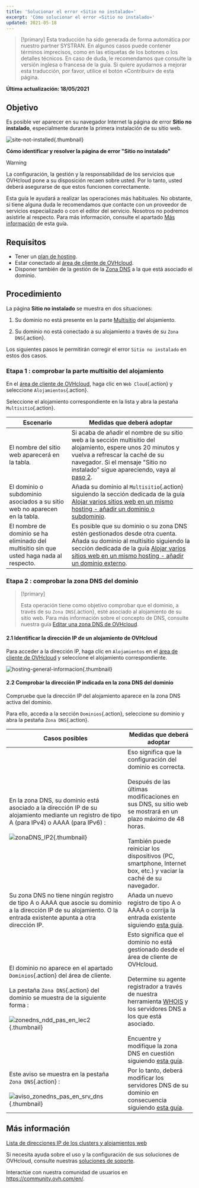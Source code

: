 ```yaml
---
title: 'Solucionar el error «Sitio no instalado»'
excerpt: 'Cómo solucionar el error «Sitio no instalado»'
updated: 2021-05-18
---
```


> [!primary]
> Esta traducción ha sido generada de forma automática por nuestro partner SYSTRAN. En algunos casos puede contener términos imprecisos, como en las etiquetas de los botones o los detalles técnicos. En caso de duda, le recomendamos que consulte la versión inglesa o francesa de la guía. Si quiere ayudarnos a mejorar esta traducción, por favor, utilice el botón «Contribuir» de esta página.
>

**Última actualización: 18/05/2021**

## Objetivo

Es posible ver aparecer en su navegador Internet la página de error **Sitio no instalado**, especialmente durante la primera instalación de su sitio web.

![site-not-installed](images/site-not-installed2021.png){.thumbnail}

**Cómo identificar y resolver la página de error "Sitio no instalado"**

> [!warning]
> La configuración, la gestión y la responsabilidad de los servicios que OVHcloud pone a su disposición recaen sobre usted. Por lo tanto, usted deberá asegurarse de que estos funcionen correctamente.
>
> Esta guía le ayudará a realizar las operaciones más habituales. No obstante, si tiene alguna duda le recomendamos que contacte con un proveedor de servicios especializado o con el editor del servicio. Nosotros no podremos asistirle al respecto. Para más información, consulte el apartado [Más información](#gofurther) de esta guía.

## Requisitos

- Tener un [plan de hosting](https://www.ovhcloud.com/es/web-hosting/).
- Estar conectado al [área de cliente de OVHcloud](https://ca.ovh.com/auth/?action=gotomanager&from=https://www.ovh.com/world/&ovhSubsidiary=ws).
- Disponer también de la gestión de la [Zona DNS](/pages/web/domains/dns_zone_edit) a la que está asociado el dominio.

## Procedimiento

La página **Sitio no instalado** se muestra en dos situaciones:

1. Su dominio no está presente en la parte [Multisitio](/pages/web/hosting/multisites_configure_multisite#1-acceder-a-la-gestion-del-multisitio) del alojamiento.

2. Su dominio no está conectado a su alojamiento a través de su `Zona DNS`{.action}.

Los siguientes pasos le permitirán corregir el error `Sitio no instalado` en estos dos casos.

### Etapa 1 : comprobar la parte multisitio del alojamiento

En el [área de cliente de OVHcloud](https://ca.ovh.com/auth/?action=gotomanager&from=https://www.ovh.com/world/&ovhSubsidiary=ws), haga clic en `Web Cloud`{.action} y seleccione `Alojamientos`{.action}.

Seleccione el alojamiento correspondiente en la lista y abra la pestaña `Multisitio`{.action}.

|Escenario|Medidas que deberá adoptar|
|---|---|
|El nombre del sitio web aparecerá en la tabla.|Si acaba de añadir el nombre de su sitio web a la sección multisitio del alojamiento, espere unos 20 minutos y vuelva a refrescar la caché de su navegador. Si el mensaje "Sitio no instalado" sigue apareciendo, vaya al [paso 2](#checkdomainlink).|
|El dominio o subdominio asociados a su sitio web no aparecen en la tabla.|Añada su dominio al `Multisitio`{.action} siguiendo la sección dedicada de la guía [Alojar varios sitios web en un mismo hosting - añadir un dominio o subdominio](/pages/web/hosting/multisites_configure_multisite#2-anadir-un-dominio-o-subdominio).|
|El nombre de dominio se ha eliminado del multisitio sin que usted haga nada al respecto.|Es posible que su dominio o su zona DNS estén gestionados desde otra cuenta. Añada su dominio al multisitio siguiendo la sección dedicada de la guía [Alojar varios sitios web en un mismo hosting - añadir un dominio externo](/pages/web/hosting/multisites_configure_multisite#22-anadir-un-dominio-externo).|

### Etapa 2 : comprobar la zona DNS del dominio <a name="checkdomainlink"></a>

> [!primary]
>
> Esta operación tiene como objetivo comprobar que el dominio, a través de su `Zona DNS`{.action}, esté asociado al alojamiento de su sitio web.
> Para más información sobre el concepto de DNS, consulte nuestra guía [Editar una zona DNS de OVHcloud](/pages/web/domains/dns_zone_edit#entender-el-concepto-de-dns).

#### 2\.1 Identificar la dirección IP de un alojamiento de OVHcloud

Para acceder a la dirección IP, haga clic en `Alojamientos` en el [área de cliente de OVHcloud](https://ca.ovh.com/auth/?action=gotomanager&from=https://www.ovh.com/world/&ovhSubsidiary=ws) y seleccione el alojamiento correspondiente.

![hosting-general-informacion](images/hosting-general-informations.png){.thumbnail}

#### 2\.2 Comprobar la dirección IP indicada en la zona DNS del dominio

Compruebe que la dirección IP del alojamiento aparece en la zona DNS activa del dominio.

Para ello, acceda a la sección `Dominios`{.action}, seleccione su dominio y abra la pestaña `Zona DNS`{.action}.

|Casos posibles|Medidas que deberá adoptar|
|---|---|
|En la zona DNS, su dominio está asociado a la dirección IP de su alojamiento mediante un registro de tipo A (para IPv4) o AAAA (para IPv6) :<br><br>![zonaDNS_IP2](images/zonedns_ip2.png){.thumbnail}|Eso significa que la configuración del dominio es correcta.<br><br>Después de las últimas modificaciones en sus DNS, su sitio web se mostrará en un plazo máximo de 48 horas.<br><br>También puede reiniciar los dispositivos (PC, smartphone, Internet box, etc.) y vaciar la caché de su navegador.|
|Su zona DNS no tiene ningún registro de tipo A o AAAA que asocie su dominio a la dirección IP de su alojamiento. O la entrada existente apunta a otra dirección IP.|Añada un nuevo registro de tipo A o AAAA o corrija la entrada existente siguiendo [esta guía](/pages/web/domains/dns_zone_edit).|
|El dominio no aparece en el apartado `Dominios`{.action} del área de cliente.<br><br>La pestaña `Zona DNS`{.action} del dominio se muestra de la siguiente forma :<br><br>![zonedns_ndd_pas_en_lec2](images/zonedns_ndd_pas_sur_lec2.png){.thumbnail}|Esto significa que el dominio no está gestionado desde el área de cliente de OVHcloud.<br><br>Determine su agente registrador a través de nuestra herramienta [WHOIS](https://www.ovh.es/soporte/herramientas/check_whois.pl) y los servidores DNS a los que está asociado.<br><br>Encuentre y modifique la zona DNS en cuestión siguiendo [esta guía](/pages/web/hosting/multisites_configure_multisite#22-anadir-un-dominio-externo).|
|Este aviso se muestra en la pestaña `Zona DNS`{.action} :<br><br>![aviso_zonedns_pas_en_srv_dns](images/avertissement_zonedns_pas_sur_srv_dns.png){.thumbnail}|Por lo tanto, deberá modificar los servidores DNS de su dominio en consecuencia siguiendo [esta guía](/pages/web/domains/dns_server_general_information).|

## Más información <a name="gofurther"></a>

[Lista de direcciones IP de los clusters y alojamientos web](/pages/web/hosting/clusters_and_shared_hosting_IP)

Si necesita ayuda sobre el uso y la configuración de sus soluciones de OVHcloud, consulte nuestras [soluciones de soporte](https://www.ovhcloud.com/es/support-levels/).

Interactúe con nuestra comunidad de usuarios en <https://community.ovh.com/en/>.
